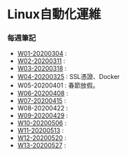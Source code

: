 # Linux自動化運維
### 每週筆記
* [W01-20200304](https://github.com/linjiachi/Linux_note/blob/109-2/W01-20200304.md) : 
* [W02-20200311](https://github.com/linjiachi/Linux_note/blob/109-2/W02-20200311.md) : 
* [W03-20200318](https://github.com/linjiachi/Linux_note/blob/109-2/W03-20200318.md) : 
* [W04-20200325](https://github.com/linjiachi/Linux_note/blob/109-2/W04-20200325.md) : SSL憑證、Docker
* W05-20200401 : 春節放假。
* [W06-20200408](https://github.com/linjiachi/Linux_note/blob/109-2/W06-20200408.md) : 
* [W07-20200415](https://github.com/linjiachi/Linux_note/blob/109-2/W07-20200415.md) : 
* W08-20200422 : 
* [W09-20200429](https://github.com/linjiachi/Linux_note/blob/109-2/W09-20200429.md) : 
* [W10-20200506](https://github.com/linjiachi/Linux_note/blob/109-2/W10-20200506.md) : 
* [W11-20200513](https://github.com/linjiachi/Linux_note/blob/109-2/W11-20200513.md) : 
* [W12-20200520](https://github.com/linjiachi/Linux_note/blob/109-2/W12-20200520.md) : 
* [W13-20200527](https://github.com/linjiachi/Linux_note/blob/109-2/W13-20200527.md) : 
